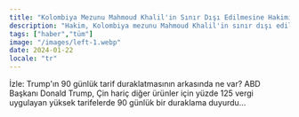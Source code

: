```yaml
---
title: "Kolombiya Mezunu Mahmoud Khalil'in Sınır Dışı Edilmesine Hakimiyet"
description: "Hakim, Kolombiya mezunu Mahmoud Khalil'in sınır dışı edilmesine izin veriyor ve bu durumun etkilerini inceliyor."
tags: ["haber","tüm"]
image: "/images/left-1.webp"
date: 2024-01-22
locale: "tr"
---
```


İzle: Trump'ın 90 günlük tarif duraklatmasının arkasında ne var?
ABD Başkanı Donald Trump, Çin hariç diğer ürünler için yüzde 125 vergi uygulayan yüksek tarifelerde 90 günlük bir duraklama duyurdu...
